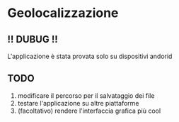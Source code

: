 # Geolocalizzazione

## !! DUBUG !!
L'applicazione è stata provata solo su dispositivi andorid

## TODO
1. modificare il percorso per il salvataggio dei file 
2. testare l'applicazione su altre piattaforme
3. (facoltativo) rendere l'interfaccia grafica più cool
